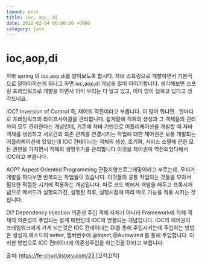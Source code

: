 ```yaml
---
layout: post
title: ioc, aop, di
date: 2022-02-04 00:00:00 +0900
category: java
---
```

# ioc,aop,di

자바 spring 의 ioc,aop,di를 알아보도록 합시다.
자바 스프링으로 개발하면서 기본적으로 알아야하는게 뭐냐고 하면 ioc,aop,di 개념을 많이 이야기합니다.
생각해보면 스프링 프레임워크로 개발을 하면서 이미 우리는 다 알고 있고, 이미 많이 접하고 있다고 생각드네요..

IOC? Inversion of Control
즉, 제어의 역전이라고 부릅니다. 이 말이 뭐냐면.. 한마디로 프레임워크의 라이프사이클을 관리합니다.
쉽게말해 객체의 생성과 그 객체들의 관리까지 모두 관리한다는 개념인데, 기존에 자바 기반으로 어플리케이션을 개발할 때 자바 객체를 생성하고 서로간의 의존 관계를 연결시키는 작업에 대한 제어권은 보통 개발되는 어플리케이션에 있었는데 IOC 컨테이너는 객체의 생성, 초기화, 서비스 소멸에 관한 모든 권한을 가지면서 객체의 생명주기를 관리합니다 이것을 제어권이 역전되었다해서 IOC라고 부릅니다.

AOP? Aspect Oriented Programming
관점지향프로그래밍이라고 부르는데,
우리가 개발을 하다보면 반복되는 작업들이 있습니다. 이것들의 공통 작업되는 것들을 모아서 필요한 적절한 시기에 적용하는 개념입니다.
따로 코드 밖에서 개발을 해두고 프록시개념으로 메서드가 실행되기전, 실행된 직후, 실행시점에 따라 따로 기능을 적용 시키는 것입니다.

DI? Dependency Injection
의존성 주입
객체 자체가 아니라 Framework에 의해 객체의 의존성이 주입되는 설계 패턴인데 IOC와 연결되는 개념입니다.
IOC의 제어권이 프레임워크에게 가게 되는것은 IOC 컨테이너는 DI를 통해 주입시키는데 주입하는 방법은 생성자,메소드의 setter, 멤버변수에 @Inject,@Autowired 를 통해 주입합니다.
이러한 방법으로 IOC 컨테이너에 의존성주입을 하는것을 DI라고 부릅니다.



출처: https://fe-churi.tistory.com/23 [끄적끄적]

